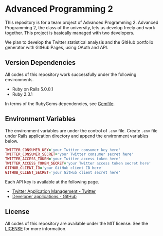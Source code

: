 # Advanced Programming 2

This repository is for a team project of Advanced Programming 2. Advanced Programming 2, the class of the university, lets us develop freely and work together. This project is basically managed with two developers.

We plan to develop the Twitter statistical analysis and the GitHub portfolio generator with GitHub Pages, using OAuth and API.

## Version Dependencies

All codes of this repository work successfully under the following environments.

* Ruby on Rails 5.0.0.1
* Ruby 2.3.1

In terms of the RubyGems dependencies, see [Gemfile](https://github.com/secondnoraworld/adprogex2/blob/master/Gemfile).

## Environment Variables

The environment variables are under the control of `.env` file. Create `.env` file under Rails application directory and append the environment variables below.

```Ruby
TWITTER_CONSUMER_KEY='your Twitter consumer key here'
TWITTER_CONSUMER_SECRET='your Twitter consumer secret here'
TWITTER_ACCESS_TOKEN='your Twitter access token here'
TWITTER_ACCESS_TOKEN_SECRET='your Twitter access token secret here'
GITHUB_CLIENT_ID='your GitHub client ID here'
GITHUB_CLIENT_SECRET='your GitHub client secret here'
```

Each API key is available at the following page.

* [Twitter Application Management - Twitter](https://apps.twitter.com)
* [Developer applications - GitHub](https://github.com/settings/developers)


## License

All codes of this repository are available under the MIT license. See the [LICENSE](https://github.com/secondnoraworld/adprogex2/blob/master/LICENSE) for more information.
